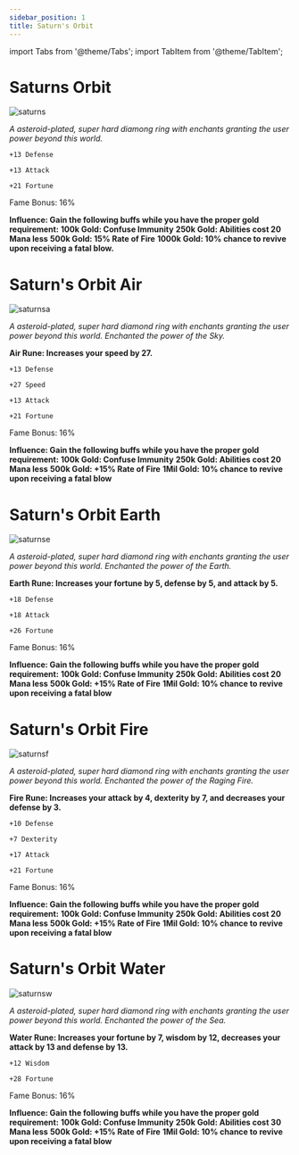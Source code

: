 ```yaml
---
sidebar_position: 1
title: Saturn's Orbit
---
```


import Tabs from '@theme/Tabs';
import TabItem from '@theme/TabItem';

<Tabs>
  <TabItem value="Saturn's Orbit" label="Saturn's Orbit" default>

# Saturns Orbit

![saturns](https://vwiki.valorserver.com/api/item/picture/saturn's%20orbit)

<i>A asteroid-plated, super hard diamong ring with enchants granting the user power beyond this world.</i>

    +13 Defense

    +13 Attack

    +21 Fortune

Fame Bonus: 16%

**Influence: Gain the following buffs while you have the proper gold requirement:**
**100k Gold: Confuse Immunity**
**250k Gold: Abilities cost 20 Mana less**
**500k Gold: 15% Rate of Fire**
**1000k Gold: 10% chance to revive upon receiving a fatal blow.** 

  </TabItem>
  <TabItem value="Air" label="Air">

# Saturn's Orbit Air

![saturnsa](https://vwiki.valorserver.com/api/item/picture/saturn's%20orbit%20air)

<i>A asteroid-plated, super hard diamond ring with enchants granting the user power beyond this world. Enchanted the power of the Sky.</i>
    
**Air Rune: Increases your speed by 27.**
    
    +13 Defense
    
    +27 Speed
    
    +13 Attack
    
    +21 Fortune
    
Fame Bonus: 16%
    
**Influence: Gain the following buffs while you have the proper gold requirement:**
**100k Gold: Confuse Immunity**
**250k Gold: Abilities cost 20 Mana less**
**500k Gold: +15% Rate of Fire**
**1Mil Gold: 10% chance to revive upon receiving a fatal blow**

  </TabItem>
  <TabItem value="Earth" label="Earth">

# Saturn's Orbit Earth

![saturnse](https://vwiki.valorserver.com/api/item/picture/saturn's%20orbit%20earth)

<i>A asteroid-plated, super hard diamond ring with enchants granting the user power beyond this world. Enchanted the power of the Earth.</i>
    
**Earth Rune: Increases your fortune by 5, defense by 5, and attack by 5.**
    
    +18 Defense
    
    +18 Attack
    
    +26 Fortune
    
Fame Bonus: 16%
    
**Influence: Gain the following buffs while you have the proper gold requirement:**
**100k Gold: Confuse Immunity**
**250k Gold: Abilities cost 20 Mana less**
**500k Gold: +15% Rate of Fire**
**1Mil Gold: 10% chance to revive upon receiving a fatal blow**

  </TabItem>
  <TabItem value="Fire" label="Fire">

# Saturn's Orbit Fire

![saturnsf](https://vwiki.valorserver.com/api/item/picture/saturn's%20orbit%20fire)

<i>A asteroid-plated, super hard diamond ring with enchants granting the user power beyond this world. Enchanted the power of the Raging Fire.</i>
    
**Fire Rune: Increases your attack by 4, dexterity by 7, and decreases your defense by 3.**
    
    +10 Defense
    
    +7 Dexterity
    
    +17 Attack
    
    +21 Fortune
    
Fame Bonus: 16%
    
**Influence: Gain the following buffs while you have the proper gold requirement:**
**100k Gold: Confuse Immunity**
**250k Gold: Abilities cost 20 Mana less**
**500k Gold: +15% Rate of Fire**
**1Mil Gold: 10% chance to revive upon receiving a fatal blow**

  </TabItem>
  <TabItem value="Water" label="Water">

# Saturn's Orbit Water

![saturnsw](https://vwiki.valorserver.com/api/item/picture/saturn's%20orbit%20water)

<i>A asteroid-plated, super hard diamond ring with enchants granting the user power beyond this world. Enchanted the power of the Sea.</i>
    
**Water Rune: Increases your fortune by 7, wisdom by 12, decreases your attack by 13 and defense by 13.**

    +12 Wisdom
    
    +28 Fortune
    
Fame Bonus: 16%
    
**Influence: Gain the following buffs while you have the proper gold requirement:**
**100k Gold: Confuse Immunity**
**250k Gold: Abilities cost 30 Mana less**
**500k Gold: +15% Rate of Fire**
**1Mil Gold: 10% chance to revive upon receiving a fatal blow**

  </TabItem>
</Tabs>

